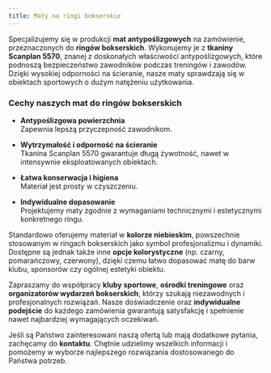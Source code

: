 ```yaml
---
title: Maty na ringi bokserskie
---
```




Specjalizujemy się w produkcji **mat antypoślizgowych** na zamówienie, przeznaczonych 
do **ringów bokserskich**. Wykonujemy je z **tkaniny Scanplan 5570**, znanej 
z doskonałych właściwości antypoślizgowych, które podnoszą bezpieczeństwo 
zawodników podczas treningów i zawodów. Dzięki wysokiej odporności na ścieranie, 
nasze maty sprawdzają się w obiektach sportowych o dużym natężeniu użytkowania.

### Cechy naszych mat do ringów bokserskich

- **Antypoślizgowa powierzchnia**  
  Zapewnia lepszą przyczepność zawodnikom.

- **Wytrzymałość i odporność na ścieranie**  
  Tkanina Scanplan 5570 gwarantuje długą żywotność, nawet w intensywnie 
  eksploatowanych obiektach.

- **Łatwa konserwacja i higiena**  
  Materiał jest prosty w czyszczeniu.
- **Indywidualne dopasowanie**  
  Projektujemy maty zgodnie z wymaganiami technicznymi i estetycznymi konkretnego ringu.

Standardowo oferujemy materiał w **kolorze niebieskim**, powszechnie stosowanym 
w ringach bokserskich jako symbol profesjonalizmu i dynamiki. Dostępne są jednak także 
inne **opcje kolorystyczne** (np. czarny, pomarańczowy, czerwony), dzięki czemu 
łatwo dopasować matę do barw klubu, sponsorów czy ogólnej estetyki obiektu.

Zapraszamy do współpracy **kluby sportowe**, **ośrodki treningowe** oraz 
**organizatorów wydarzeń bokserskich**, którzy szukają niezawodnych i profesjonalnych 
rozwiązań. Nasze doświadczenie oraz **indywidualne podejście** do każdego zamówienia 
gwarantują satysfakcję i spełnienie nawet najbardziej wymagających oczekiwań.

Jeśli są Państwo zainteresowani naszą ofertą lub mają dodatkowe pytania, 
zachęcamy do **kontaktu**. Chętnie udzielimy wszelkich informacji i pomożemy w wyborze 
najlepszego rozwiązania dostosowanego do Państwa potrzeb.